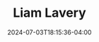 ---
title: Liam Lavery
date: 2024-07-03T18:15:36-04:00
featured_image: Liam-Lavery.webp
featured_image_attr: Joseph Anzalone
featured_image_attr_link: https://www.instagram.com/josephanzalonephotography/
Socials:
  Facebook: 
  Twitter: 
  Instagram: _liam_lavery
  LinkedIn: 
  IBDB: 
  IMDb:
  Website: 
---